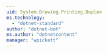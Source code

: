 ```yaml
---
uid: System.Drawing.Printing.Duplex
ms.technology: 
  - "dotnet-standard"
author: "dotnet-bot"
ms.author: "dotnetcontent"
manager: "wpickett"
---
```

